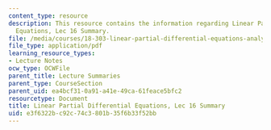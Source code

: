 ```yaml
---
content_type: resource
description: This resource contains the information regarding Linear Partial Differential
  Equations, Lec 16 Summary.
file: /media/courses/18-303-linear-partial-differential-equations-analysis-and-numerics-fall-2014/e3f6322bc92c74c3801b35f6b33f52bb_MIT18_303F14_Lecture16.pdf
file_type: application/pdf
learning_resource_types:
- Lecture Notes
ocw_type: OCWFile
parent_title: Lecture Summaries
parent_type: CourseSection
parent_uid: ea4bcf31-0a91-a41e-49ca-61feace5bfc2
resourcetype: Document
title: Linear Partial Differential Equations, Lec 16 Summary
uid: e3f6322b-c92c-74c3-801b-35f6b33f52bb
---
```

